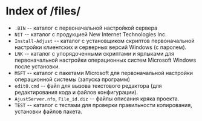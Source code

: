 # Index of /files/
- `.BIN` -- каталог с первоначальной настройкой сервера
- `NIT` -- каталог с продукцией New Internet Technologies Inc.
- `Install-Adjust` -- каталог с установщиком скриптов
  первоначальной   настройки клиентских и серверных 
  версий Windows (с паролем).
- `LNK` -- каталог с упорядоченными скриптами и ярлыками
  для первоначальной настройки операционных систем
  Microsoft Windows после установки.
- `MSFT` -- каталог с пакетами Microsoft для первоначальной
  настройки операционной системы (запуска программ)
- `edit0.cmd` -- файл для вызова текстового редактора
  (для редактирования кода и файлов конфигурации).
- `AjustServer.nfo`, `File_id.diz` -- файлы описания
  кряка проекта.
- `TEST` -- каталог с тестами для проверки правильности
  копирования, установки файлов пакета.
